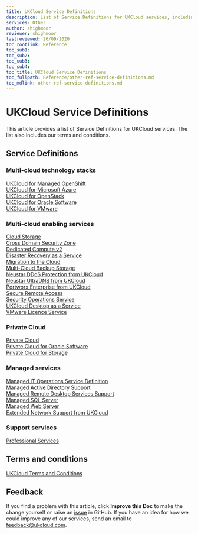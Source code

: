 ```yaml
---
title: UKCloud Service Definitions
description: List of Service Definitions for UKCloud services, including terms and conditions
services: Other
author: shighmoor
reviewer: shighmoor
lastreviewed: 26/09/2020
toc_rootlink: Reference
toc_sub1: 
toc_sub2:
toc_sub3:
toc_sub4:
toc_title: UKCloud Service Definitions
toc_fullpath: Reference/other-ref-service-definitions.md
toc_mdlink: other-ref-service-definitions.md
---
```


# UKCloud Service Definitions

This article provides a list of Service Definitions for UKCloud services. The list also includes our terms and conditions.

## Service Definitions

### Multi-cloud technology stacks

[UKCloud for Managed OpenShift](../openshift/oshift-sd.md)<br>
[UKCloud for Microsoft Azure](../azure/azs-sd.md)<br>
[UKCloud for OpenStack](../openstack/ostack-sd.md)<br>
[UKCloud for Oracle Software](../oracle/orcl-sd.md)<br>
[UKCloud for VMware](../vmware/vmw-sd.md)

### Multi-cloud enabling services

[Cloud Storage](../cloud-storage/cs-sd.md)<br>
[Cross Domain Security Zone](../cdsz/cdsz-sd.md)<br>
[Dedicated Compute v2](../dedicated-compute/dc-sd.md)<br>
[Disaster Recovery as a Service](../draas/draas-sd.md)<br>
[Migration to the Cloud](../migration/migr-sd.md)<br>
[Multi-Cloud Backup Storage](../other/other-sd-mcbs.md)<br>
[Neustar DDoS Protection from UKCloud](../connectivity/conn-sd-ddosprotect.md)<br>
[Neustar UltraDNS from UKCloud](../connectivity/conn-sd-ultradns.md)<br>
[Portworx Enterprise from UKCloud](../openshift/oshift-sd-portworx.md)<br>
[Secure Remote Access](../sra/sra-sd.md)<br>
[Security Operations Service](../soc/soc-sd.md)<br>
[UKCloud Desktop as a Service](../daas/daas-sd.md)<br>
[VMware Licence Service](../vmware/vmw-sd-vls.md)

### Private Cloud

[Private Cloud](../private-cloud/prc-sd.md)<br>
[Private Cloud for Oracle Software](../private-cloud/prc-sd-orcl.md)<br>
[Private Cloud for Storage](../private-cloud/prc-sd-storage.md)

### Managed services

[Managed IT Operations Service Definition](../managed-services/man-sd-managed-it-ops.md)<br>
[Managed Active Directory Support](../managed-services/man-sd-ad.md)<br>
[Managed Remote Desktop Services Support](../managed-services/man-sd-rds.md)<br>
[Managed SQL Server](../managed-services/man-sd-sqlserver.md)<br>
[Managed Web Server](../managed-services/man-sd-webserver.md)<br>
[Extended Network Support from UKCloud](../managed-services/man-sd-network.md)

### Support services

[Professional Services](../pro-services/ps-sd.md)<br>

## Terms and conditions

[UKCloud Terms and Conditions](other-ref-terms-and-conditions.md)

## Feedback

If you find a problem with this article, click **Improve this Doc** to make the change yourself or raise an [issue](https://github.com/UKCloud/documentation/issues) in GitHub. If you have an idea for how we could improve any of our services, send an email to <feedback@ukcloud.com>.
